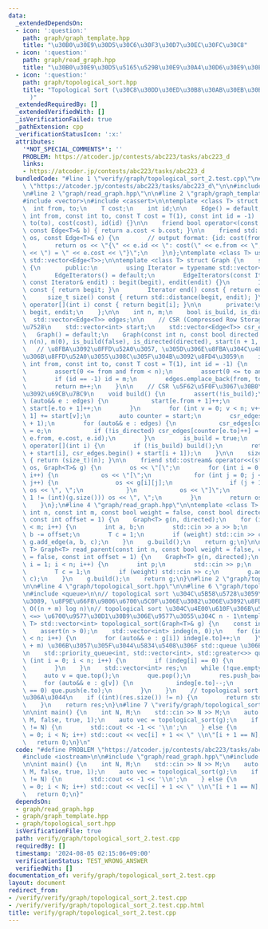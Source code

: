 ```yaml
---
data:
  _extendedDependsOn:
  - icon: ':question:'
    path: graph/graph_template.hpp
    title: "\u30B0\u30E9\u30D5\u30C6\u30F3\u30D7\u30EC\u30FC\u30C8"
  - icon: ':question:'
    path: graph/read_graph.hpp
    title: "\u30B0\u30E9\u30D5\u5165\u529B\u30E9\u30A4\u30D6\u30E9\u30EA"
  - icon: ':question:'
    path: graph/topological_sort.hpp
    title: "Topological Sort (\u30C8\u30DD\u30ED\u30B8\u30AB\u30EB\u30BD\u30FC\u30C8\
      )"
  _extendedRequiredBy: []
  _extendedVerifiedWith: []
  _isVerificationFailed: true
  _pathExtension: cpp
  _verificationStatusIcon: ':x:'
  attributes:
    '*NOT_SPECIAL_COMMENTS*': ''
    PROBLEM: https://atcoder.jp/contests/abc223/tasks/abc223_d
    links:
    - https://atcoder.jp/contests/abc223/tasks/abc223_d
  bundledCode: "#line 1 \"verify/graph/topological_sort_2.test.cpp\"\n#define PROBLEM\
    \ \"https://atcoder.jp/contests/abc223/tasks/abc223_d\"\n\n#include <iostream>\n\
    \n#line 2 \"graph/read_graph.hpp\"\n\n#line 2 \"graph/graph_template.hpp\"\n\n\
    #include <vector>\n#include <cassert>\n\ntemplate <class T> struct Edge {\n  \
    \  int from, to;\n    T cost;\n    int id;\n\n    Edge() = default;\n    Edge(const\
    \ int from, const int to, const T cost = T(1), const int id = -1) : from(from),\
    \ to(to), cost(cost), id(id) {}\n\n    friend bool operator<(const Edge<T>& a,\
    \ const Edge<T>& b) { return a.cost < b.cost; }\n\n    friend std::ostream& operator<<(std::ostream&\
    \ os, const Edge<T>& e) {\n        // output format: {id: cost(from, to) = cost}\n\
    \        return os << \"{\" << e.id << \": cost(\" << e.from << \", \" << e.to\
    \ << \") = \" << e.cost << \"}\";\n    }\n};\ntemplate <class T> using Edges =\
    \ std::vector<Edge<T>>;\n\ntemplate <class T> struct Graph {\n    struct EdgeIterators\
    \ {\n       public:\n        using Iterator = typename std::vector<Edge<T>>::iterator;\n\
    \        EdgeIterators() = default;\n        EdgeIterators(const Iterator& begit,\
    \ const Iterator& endit) : begit(begit), endit(endit) {}\n        Iterator begin()\
    \ const { return begit; }\n        Iterator end() const { return endit; }\n  \
    \      size_t size() const { return std::distance(begit, endit); }\n        Edge<T>&\
    \ operator[](int i) const { return begit[i]; }\n\n       private:\n        Iterator\
    \ begit, endit;\n    };\n\n    int n, m;\n    bool is_build, is_directed;\n  \
    \  std::vector<Edge<T>> edges;\n\n    // CSR (Compressed Row Storage) \u5F62\u5F0F\
    \u7528\n    std::vector<int> start;\n    std::vector<Edge<T>> csr_edges;\n\n \
    \   Graph() = default;\n    Graph(const int n, const bool directed = false) :\
    \ n(n), m(0), is_build(false), is_directed(directed), start(n + 1, 0) {}\n\n \
    \   // \u8FBA\u3092\u8FFD\u52A0\u3057, \u305D\u306E\u8FBA\u304C\u4F55\u756A\u76EE\
    \u306B\u8FFD\u52A0\u3055\u308C\u305F\u304B\u3092\u8FD4\u3059\n    int add_edge(const\
    \ int from, const int to, const T cost = T(1), int id = -1) {\n        assert(!is_build);\n\
    \        assert(0 <= from and from < n);\n        assert(0 <= to and to < n);\n\
    \        if (id == -1) id = m;\n        edges.emplace_back(from, to, cost, id);\n\
    \        return m++;\n    }\n\n    // CSR \u5F62\u5F0F\u3067\u30B0\u30E9\u30D5\
    \u3092\u69CB\u7BC9\n    void build() {\n        assert(!is_build);\n        for\
    \ (auto&& e : edges) {\n            start[e.from + 1]++;\n            if (!is_directed)\
    \ start[e.to + 1]++;\n        }\n        for (int v = 0; v < n; v++) start[v +\
    \ 1] += start[v];\n        auto counter = start;\n        csr_edges.resize(start.back()\
    \ + 1);\n        for (auto&& e : edges) {\n            csr_edges[counter[e.from]++]\
    \ = e;\n            if (!is_directed) csr_edges[counter[e.to]++] = Edge(e.to,\
    \ e.from, e.cost, e.id);\n        }\n        is_build = true;\n    }\n\n    EdgeIterators\
    \ operator[](int i) {\n        if (!is_build) build();\n        return EdgeIterators(csr_edges.begin()\
    \ + start[i], csr_edges.begin() + start[i + 1]);\n    }\n\n    size_t size() const\
    \ { return (size_t)(n); }\n\n    friend std::ostream& operator<<(std::ostream&\
    \ os, Graph<T>& g) {\n        os << \"[\";\n        for (int i = 0; i < (int)(g.size());\
    \ i++) {\n            os << \"[\";\n            for (int j = 0; j < (int)(g[i].size());\
    \ j++) {\n                os << g[i][j];\n                if (j + 1 != (int)(g[i].size()))\
    \ os << \", \";\n            }\n            os << \"]\";\n            if (i +\
    \ 1 != (int)(g.size())) os << \", \";\n        }\n        return os << \"]\";\n\
    \    }\n};\n#line 4 \"graph/read_graph.hpp\"\n\ntemplate <class T> Graph<T> read_graph(const\
    \ int n, const int m, const bool weight = false, const bool directed = false,\
    \ const int offset = 1) {\n    Graph<T> g(n, directed);\n    for (int i = 0; i\
    \ < m; i++) {\n        int a, b;\n        std::cin >> a >> b;\n        a -= offset,\
    \ b -= offset;\n        T c = 1;\n        if (weight) std::cin >> c;\n       \
    \ g.add_edge(a, b, c);\n    }\n    g.build();\n    return g;\n}\n\ntemplate <class\
    \ T> Graph<T> read_parent(const int n, const bool weight = false, const bool directed\
    \ = false, const int offset = 1) {\n    Graph<T> g(n, directed);\n    for (int\
    \ i = 1; i < n; i++) {\n        int p;\n        std::cin >> p;\n        p -= offset;\n\
    \        T c = 1;\n        if (weight) std::cin >> c;\n        g.add_edge(p, i,\
    \ c);\n    }\n    g.build();\n    return g;\n}\n#line 2 \"graph/topological_sort.hpp\"\
    \n\n#line 4 \"graph/topological_sort.hpp\"\n\n#line 6 \"graph/topological_sort.hpp\"\
    \n#include <queue>\n\n// topological sort \u304C\u5B58\u5728\u3059\u308B\u306A\
    \u3089, \u8F9E\u66F8\u9806\u6700\u5C0F\u306E\u3082\u306E\u3092\u8FD4\u3059\n//\
    \ O((n + m) log n)\n// topological sort \u304C\u4E00\u610F\u306B\u5B9A\u307E\u308B\
    \ <=> \u6700\u9577\u30D1\u30B9\u306E\u9577\u3055\u304C n - 1\ntemplate <class\
    \ T> std::vector<int> topological_sort(Graph<T>& g) {\n    const int n = (int)(g.size());\n\
    \    assert(n > 0);\n    std::vector<int> indeg(n, 0);\n    for (int i = 0; i\
    \ < n; i++) {\n        for (auto&& e : g[i]) indeg[e.to]++;\n    }\n    // O(n\
    \ + m) \u306B\u3057\u305F\u3044\u5834\u5408\u306F std::queue \u306B\u3059\u308B\
    \n    std::priority_queue<int, std::vector<int>, std::greater<>> que;\n    for\
    \ (int i = 0; i < n; i++) {\n        if (indeg[i] == 0) {\n            que.push(i);\n\
    \        }\n    }\n    std::vector<int> res;\n    while (!que.empty()) {\n   \
    \     auto v = que.top();\n        que.pop();\n        res.push_back(v);\n   \
    \     for (auto&& e : g[v]) {\n            indeg[e.to]--;\n            if (indeg[e.to]\
    \ == 0) que.push(e.to);\n        }\n    }\n    // topological sort \u3067\u304D\
    \u306A\u3044\n    if ((int)(res.size()) != n) {\n        return std::vector<int>();\n\
    \    }\n    return res;\n}\n#line 7 \"verify/graph/topological_sort_2.test.cpp\"\
    \n\nint main() {\n    int N, M;\n    std::cin >> N >> M;\n    auto g = read_graph<int>(N,\
    \ M, false, true, 1);\n    auto vec = topological_sort(g);\n    if ((int)(vec.size())\
    \ != N) {\n        std::cout << -1 << '\\n';\n    } else {\n        for (int i\
    \ = 0; i < N; i++) std::cout << vec[i] + 1 << \" \\n\"[i + 1 == N];\n    }\n \
    \   return 0;\n}\n"
  code: "#define PROBLEM \"https://atcoder.jp/contests/abc223/tasks/abc223_d\"\n\n\
    #include <iostream>\n\n#include \"graph/read_graph.hpp\"\n#include \"graph/topological_sort.hpp\"\
    \n\nint main() {\n    int N, M;\n    std::cin >> N >> M;\n    auto g = read_graph<int>(N,\
    \ M, false, true, 1);\n    auto vec = topological_sort(g);\n    if ((int)(vec.size())\
    \ != N) {\n        std::cout << -1 << '\\n';\n    } else {\n        for (int i\
    \ = 0; i < N; i++) std::cout << vec[i] + 1 << \" \\n\"[i + 1 == N];\n    }\n \
    \   return 0;\n}"
  dependsOn:
  - graph/read_graph.hpp
  - graph/graph_template.hpp
  - graph/topological_sort.hpp
  isVerificationFile: true
  path: verify/graph/topological_sort_2.test.cpp
  requiredBy: []
  timestamp: '2024-08-05 02:15:06+09:00'
  verificationStatus: TEST_WRONG_ANSWER
  verifiedWith: []
documentation_of: verify/graph/topological_sort_2.test.cpp
layout: document
redirect_from:
- /verify/verify/graph/topological_sort_2.test.cpp
- /verify/verify/graph/topological_sort_2.test.cpp.html
title: verify/graph/topological_sort_2.test.cpp
---
```


